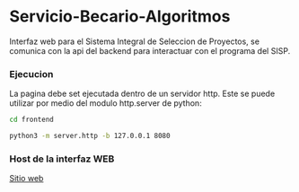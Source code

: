 # Servicio-Becario-Algoritmos

Interfaz web para el Sistema Integral de Seleccion de Proyectos, se comunica
con la api del backend para interactuar con el programa del SISP.

### Ejecucion

La pagina debe set ejecutada dentro de un servidor http. Este se puede utilizar
por medio del modulo http.server de python:

```bash
cd frontend

python3 -m server.http -b 127.0.0.1 8080
```

### Host de la interfaz WEB

[Sitio web](https://ciencia-basica.github.io/sistema-integral-seleccion-proyectos/frontend/)
